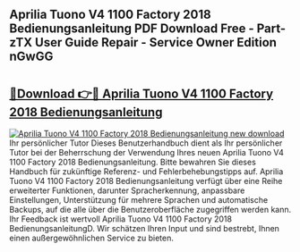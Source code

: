 ## Aprilia Tuono V4 1100 Factory 2018 Bedienungsanleitung PDF Download Free - Part-zTX User Guide Repair - Service Owner Edition nGwGG

# <h2><a href="http://df0ge7.blite.top/?on=Aprilia+Tuono+V4+1100+Factory+2018+Bedienungsanleitung">🔗Download 👉🔴 Aprilia Tuono V4 1100 Factory 2018 Bedienungsanleitung</a></h2>

[![Aprilia Tuono V4 1100 Factory 2018 Bedienungsanleitung new download](https://i.imgur.com/lujVjoI.png)](http://df0ge7.blite.top/?on=Aprilia+Tuono+V4+1100+Factory+2018+Bedienungsanleitung)
Ihr persönlicher Tutor Dieses Benutzerhandbuch dient als Ihr persönlicher Tutor bei der Beherrschung der Verwendung Ihres neuen Aprilia Tuono V4 1100 Factory 2018 Bedienungsanleitung. Bitte bewahren Sie dieses Handbuch für zukünftige Referenz- und Fehlerbehebungstipps auf. Aprilia Tuono V4 1100 Factory 2018 Bedienungsanleitung verfügt über eine Reihe erweiterter Funktionen, darunter Spracherkennung, anpassbare Einstellungen, Unterstützung für mehrere Sprachen und automatische Backups, auf die alle über die Benutzeroberfläche zugegriffen werden kann. Ihr Feedback ist wertvoll Aprilia Tuono V4 1100 Factory 2018 BedienungsanleitungD. Wir schätzen Ihren Input und sind bestrebt, Ihnen einen außergewöhnlichen Service zu bieten.
